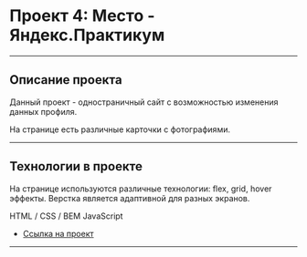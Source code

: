 # Проект 4: Место - Яндекс.Практикум

------ 

## Описание проекта


Данный проект - одностраничный сайт с возможностью изменения данных профиля.

На странице есть различные карточки с фотографиями.

------ 

## Технологии в проекте

На странице используются различные технологии: flex, grid, hover эффекты. 
Верстка является адаптивной для разных экранов.

HTML / CSS / BEM
JavaScript

* [Ссылка на проект](https://mattzenn.github.io/mesto/index.html)

------ 
